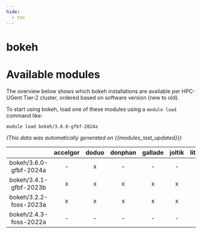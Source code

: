 ```yaml
---
hide:
  - toc
---
```


bokeh
=====

# Available modules


The overview below shows which bokeh installations are available per HPC-UGent Tier-2 cluster, ordered based on software version (new to old).

To start using bokeh, load one of these modules using a `module load` command like:

```shell
module load bokeh/3.6.0-gfbf-2024a
```

*(This data was automatically generated on {{modules_last_updated}})*

| |accelgor|doduo|donphan|gallade|joltik|litleo|shinx|
| :---: | :---: | :---: | :---: | :---: | :---: | :---: | :---: |
|bokeh/3.6.0-gfbf-2024a|-|x|-|-|-|-|-|
|bokeh/3.4.1-gfbf-2023b|x|x|x|x|x|x|x|
|bokeh/3.2.2-foss-2023a|x|x|x|x|x|x|x|
|bokeh/2.4.3-foss-2022a|-|-|-|-|-|x|x|
